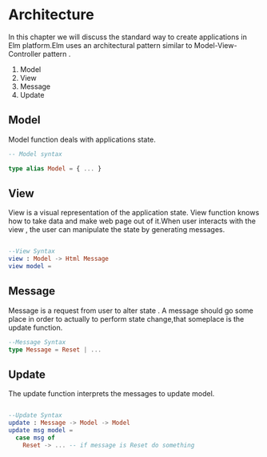 # Architecture

<!-- https://learning.oreilly.com/library/view/web-applications-with/9781484226100/html/434702_1_En_5_Chapter.xhtml -->

In this chapter we will discuss the standard way to create applications in Elm platform.Elm uses an architectural pattern similar to Model-View-Controller pattern .

1. Model
2. View
3. Message
4. Update

## Model

Model function deals with applications state.

```elm
-- Model syntax

type alias Model = { ... }

```

## View

 View is a visual representation of the application state. View function knows how to take data and make web page out of it.When user interacts with the view , the user can manipulate the state by generating messages.

 ```elm

 --View Syntax
view : Model -> Html Message
view model =

 ```

## Message

Message is a request from user to alter state . A message should go some place in order to actually to perform state change,that someplace is the update function.

```elm
--Message Syntax
type Message = Reset | ...

```

## Update

The update function interprets  the messages to update model.

```elm

--Update Syntax
update : Message -> Model -> Model
update msg model =
  case msg of
    Reset -> ... -- if message is Reset do something


```